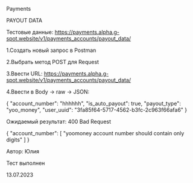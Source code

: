 Payments

PAYOUT DATA

Тестовые данные: https://payments.alpha.g-spot.website/v1/payments_accounts/payout_data/

1.Создать новый запрос в Postman

2.Выбрать метод POST для Request

3.Ввести URL: https://payments.alpha.g-spot.website/v1/payments_accounts/payout_data/

4.Ввести в Body -> raw -> JSON:

{
  "account_number": "hhhhhh",
  "is_auto_payout": true,
  "payout_type": "yoo_money",
  "user_uuid": "3fa85f64-5717-4562-b3fc-2c963f66afa6"
}

Ожидаемый результат: 400 Bad Request

{
    "account_number": [
        "yoomoney account number should contain only digits"
    ]
}

Автор: Юлия

Тест выполнен

13.07.2023
